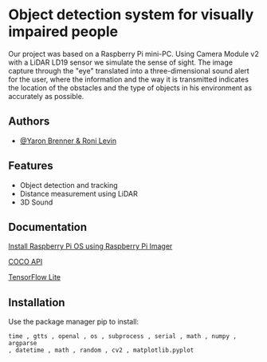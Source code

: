 
# Object detection system for visually impaired people

Our project was based on a Raspberry Pi mini-PC.
Using Camera Module v2 with a LiDAR LD19 sensor we simulate the sense of sight. The image capture through the "eye" translated into a three-dimensional sound alert for the user, where the information and the way it is transmitted indicates the location of the obstacles and the type of objects in his environment as accurately as possible.


## Authors

- [@Yaron Brenner & Roni Levin](https://github.com/Yaronbr)



## Features

- Object detection and tracking
- Distance measurement using LiDAR
- 3D Sound



## Documentation

[Install Raspberry Pi OS using Raspberry Pi Imager](https://www.raspberrypi.com/software/)

[COCO API](http://cocodataset.org/)

[TensorFlow Lite](https://www.tensorflow.org/lite/guide/python)


## Installation

Use the package manager pip to install:

```
time , gtts , openal , os , subprocess , serial , math , numpy , argparse
, datetime , math , random , cv2 , matplotlib.pyplot 
```
    
